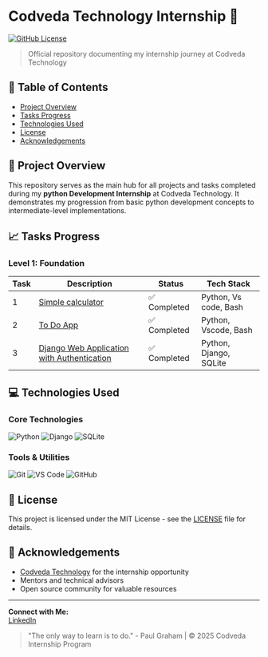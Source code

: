 # Codveda Technology Internship 🚀

[![GitHub License](https://img.shields.io/badge/license-MIT-blue.svg)](LICENSE)

> Official repository documenting my internship journey at Codveda Technology

## 📌 Table of Contents
- [Project Overview](#-project-overview)
- [Tasks Progress](#-tasks-progress)
- [Technologies Used](#-technologies-used)
- [License](#-license)
- [Acknowledgements](#-acknowledgements)

## 🌟 Project Overview
This repository serves as the main hub for all projects and tasks completed during my **python Development Internship** at Codveda Technology. It demonstrates my progression from basic python development concepts to intermediate-level implementations.

## 📈 Tasks Progress
### Level 1: Foundation
| Task | Description | Status | Tech Stack |
|------|-------------|--------|------------|
| 1 | [Simple calculator](Simple_calculator.py) | ✅ Completed | Python, Vs code, Bash |
| 2 | [To Do App](todo.py) | ✅ Completed | Python, Vscode, Bash |
| 3 |[Django Web Application with Authentication](https://github.com/soumikpaira/Codveda_Internship/tree/main/Django%20Web%20Application%20with%20Authentication/django-auth-project-main) | ✅ Completed | Python, Django, SQLite |

## 💻 Technologies Used
### Core Technologies
![Python](https://img.shields.io/badge/Python-3776AB?style=for-the-badge&logo=python&logoColor=white)
![Django](https://img.shields.io/badge/Django-092E20?style=for-the-badge&logo=django&logoColor=white)
![SQLite](https://img.shields.io/badge/SQLite-003B57?style=for-the-badge&logo=sqlite&logoColor=white)

### Tools & Utilities
![Git](https://img.shields.io/badge/Git-F05032?style=for-the-badge&logo=git&logoColor=white)
![VS Code](https://img.shields.io/badge/VS_Code-007ACC?style=for-the-badge&logo=visual-studio-code&logoColor=white)
![GitHub](https://img.shields.io/badge/GitHub-181717?style=for-the-badge&logo=github&logoColor=white)

## 📄 License
This project is licensed under the MIT License - see the [LICENSE](LICENSE) file for details.

## 🙏 Acknowledgements
- [Codveda Technology](https://codveda.com) for the internship opportunity
- Mentors and technical advisors
- Open source community for valuable resources

---

**Connect with Me:**  
[LinkedIn](https://www.linkedin.com/in/soumik-paira-120b16291/)

> "The only way to learn is to do." - Paul Graham | © 2025 Codveda Internship Program
